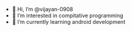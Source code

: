 - 👋 Hi, I’m @vijayan-0908
- 👀 I’m interested in compitative programming
- 🌱 I’m currently learning android development 

<!---
vijayan-0908/vijayan-0908 is a ✨ special ✨ repository because its `README.md` (this file) appears on your GitHub profile.
You can click the Preview link to take a look at your changes.
--->
